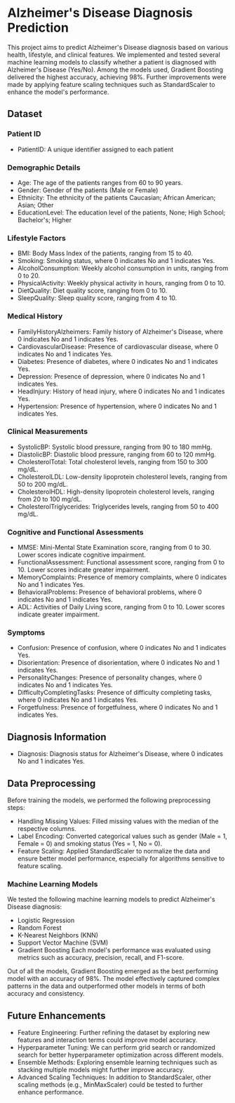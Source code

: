 # Alzheimer's Disease Diagnosis Prediction

This project aims to predict Alzheimer's Disease diagnosis based on various health, lifestyle, and clinical features. We implemented and tested several machine learning models to classify whether a patient is diagnosed with Alzheimer's Disease (Yes/No). Among the models used, Gradient Boosting delivered the highest accuracy, achieving 98%. Further improvements were made by applying feature scaling techniques such as StandardScaler to enhance the model's performance.

## Dataset
### Patient ID
- PatientID: A unique identifier assigned to each patient
### Demographic Details
- Age: The age of the patients ranges from 60 to 90 years.
- Gender: Gender of the patients (Male or Female)
- Ethnicity: The ethnicity of the patients Caucasian; African American; Asian; Other
- EducationLevel: The education level of the patients, None; High School; Bachelor's; Higher
### Lifestyle Factors
- BMI: Body Mass Index of the patients, ranging from 15 to 40.
- Smoking: Smoking status, where 0 indicates No and 1 indicates Yes.
- AlcoholConsumption: Weekly alcohol consumption in units, ranging from 0 to 20.
- PhysicalActivity: Weekly physical activity in hours, ranging from 0 to 10.
- DietQuality: Diet quality score, ranging from 0 to 10.
- SleepQuality: Sleep quality score, ranging from 4 to 10.
### Medical History
- FamilyHistoryAlzheimers: Family history of Alzheimer's Disease, where 0 indicates No and 1 indicates Yes.
- CardiovascularDisease: Presence of cardiovascular disease, where 0 indicates No and 1 indicates Yes.
- Diabetes: Presence of diabetes, where 0 indicates No and 1 indicates Yes.
- Depression: Presence of depression, where 0 indicates No and 1 indicates Yes.
- HeadInjury: History of head injury, where 0 indicates No and 1 indicates Yes.
- Hypertension: Presence of hypertension, where 0 indicates No and 1 indicates Yes.
### Clinical Measurements
- SystolicBP: Systolic blood pressure, ranging from 90 to 180 mmHg.
- DiastolicBP: Diastolic blood pressure, ranging from 60 to 120 mmHg.
- CholesterolTotal: Total cholesterol levels, ranging from 150 to 300 mg/dL.
- CholesterolLDL: Low-density lipoprotein cholesterol levels, ranging from 50 to 200 mg/dL.
- CholesterolHDL: High-density lipoprotein cholesterol levels, ranging from 20 to 100 mg/dL.
- CholesterolTriglycerides: Triglycerides levels, ranging from 50 to 400 mg/dL.
### Cognitive and Functional Assessments
- MMSE: Mini-Mental State Examination score, ranging from 0 to 30. Lower scores indicate cognitive impairment.
- FunctionalAssessment: Functional assessment score, ranging from 0 to 10. Lower scores indicate greater impairment.
- MemoryComplaints: Presence of memory complaints, where 0 indicates No and 1 indicates Yes.
- BehavioralProblems: Presence of behavioral problems, where 0 indicates No and 1 indicates Yes.
- ADL: Activities of Daily Living score, ranging from 0 to 10. Lower scores indicate greater impairment.
### Symptoms
- Confusion: Presence of confusion, where 0 indicates No and 1 indicates Yes.
- Disorientation: Presence of disorientation, where 0 indicates No and 1 indicates Yes.
- PersonalityChanges: Presence of personality changes, where 0 indicates No and 1 indicates Yes.
- DifficultyCompletingTasks: Presence of difficulty completing tasks, where 0 indicates No and 1 indicates Yes.
- Forgetfulness: Presence of forgetfulness, where 0 indicates No and 1 indicates Yes.
## Diagnosis Information
- Diagnosis: Diagnosis status for Alzheimer's Disease, where 0 indicates No and 1 indicates Yes.

## Data Preprocessing
Before training the models, we performed the following preprocessing steps:

- Handling Missing Values: Filled missing values with the median of the respective columns.
- Label Encoding: Converted categorical values such as gender (Male = 1, Female = 0) and smoking status (Yes = 1, No = 0).
- Feature Scaling: Applied StandardScaler to normalize the data and ensure better model performance, especially for algorithms sensitive to feature scaling.

### Machine Learning Models
We tested the following machine learning models to predict Alzheimer's Disease diagnosis:

- Logistic Regression
- Random Forest
- K-Nearest Neighbors (KNN)
- Support Vector Machine (SVM)
- Gradient Boosting
Each model's performance was evaluated using metrics such as accuracy, precision, recall, and F1-score.

Out of all the models, Gradient Boosting emerged as the best performing model with an accuracy of 98%. The model effectively captured complex patterns in the data and outperformed other models in terms of both accuracy and consistency.

## Future Enhancements
- Feature Engineering: Further refining the dataset by exploring new features and interaction terms could improve model accuracy.
- Hyperparameter Tuning: We can perform grid search or randomized search for better hyperparameter optimization across different models.
- Ensemble Methods: Exploring ensemble learning techniques such as stacking multiple models might further improve accuracy.
- Advanced Scaling Techniques: In addition to StandardScaler, other scaling methods (e.g., MinMaxScaler) could be tested to further enhance performance.
